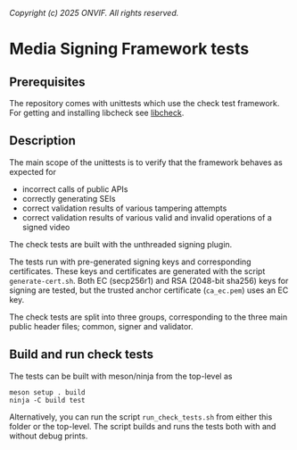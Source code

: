 *Copyright (c) 2025 ONVIF. All rights reserved.*

# Media Signing Framework tests

## Prerequisites
The repository comes with unittests which use the check test framework. For getting and
installing libcheck see [libcheck](https://libcheck.github.io/check/).

## Description
The main scope of the unittests is to verify that the framework behaves as expected for
- incorrect calls of public APIs
- correctly generating SEIs
- correct validation results of various tampering attempts
- correct validation results of various valid and invalid operations of a signed video

The check tests are built with the unthreaded signing plugin.

The tests run with pre-generated signing keys and corresponding certificates. These keys
and certificates are generated with the script `generate-cert.sh`. Both EC (secp256r1) and
RSA (2048-bit sha256) keys for signing are tested, but the trusted anchor certificate
(`ca_ec.pem`) uses an EC key.

The check tests are split into three groups, corresponding to the three main public header
files; common, signer and validator.

## Build and run check tests
The tests can be built with meson/ninja from the top-level as
```
meson setup . build
ninja -C build test
```
Alternatively, you can run the script `run_check_tests.sh` from either this folder or the
top-level. The script builds and runs the tests both with and without debug prints.
